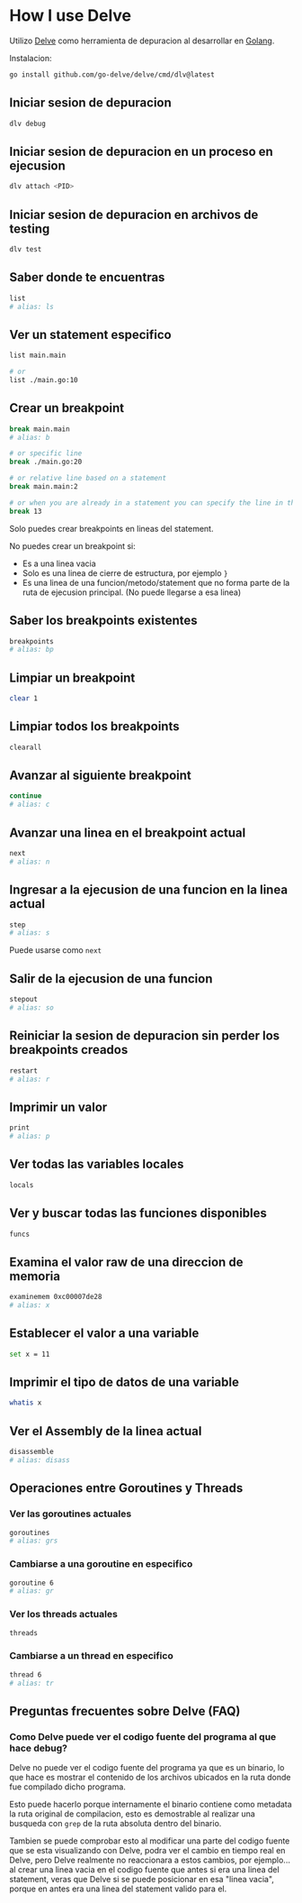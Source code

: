 # How I use Delve

Utilizo [Delve](https://github.com/go-delve/delve) como herramienta de
depuracion al desarrollar en [Golang](https://go.dev/).

Instalacion:

```sh
go install github.com/go-delve/delve/cmd/dlv@latest
```

## Iniciar sesion de depuracion

```sh
dlv debug
```

## Iniciar sesion de depuracion en un proceso en ejecusion

```sh
dlv attach <PID>
```

## Iniciar sesion de depuracion en archivos de testing

```sh
dlv test
```

## Saber donde te encuentras

```sh
list
# alias: ls
```

## Ver un statement especifico

```sh
list main.main

# or
list ./main.go:10
```

## Crear un breakpoint

```sh
break main.main
# alias: b

# or specific line
break ./main.go:20

# or relative line based on a statement
break main.main:2

# or when you are already in a statement you can specify the line in the file
break 13
```

Solo puedes crear breakpoints en lineas del statement.

No puedes crear un breakpoint si:

- Es a una linea vacia
- Solo es una linea de cierre de estructura, por ejemplo `}`
- Es una linea de una funcion/metodo/statement que no forma parte de la ruta de
  ejecusion principal. (No puede llegarse a esa linea)

## Saber los breakpoints existentes

```sh
breakpoints
# alias: bp
```

## Limpiar un breakpoint

```sh
clear 1
```

## Limpiar todos los breakpoints

```sh
clearall
```

## Avanzar al siguiente breakpoint

```sh
continue
# alias: c
```

## Avanzar una linea en el breakpoint actual

```sh
next
# alias: n
```

## Ingresar a la ejecusion de una funcion en la linea actual

```sh
step
# alias: s
```

Puede usarse como `next`

## Salir de la ejecusion de una funcion

```sh
stepout
# alias: so
```

## Reiniciar la sesion de depuracion sin perder los breakpoints creados

```sh
restart
# alias: r
```

## Imprimir un valor

```sh
print
# alias: p
```

## Ver todas las variables locales

```sh
locals
```

## Ver y buscar todas las funciones disponibles

```sh
funcs
```

## Examina el valor raw de una direccion de memoria

```sh
examinemem 0xc00007de28
# alias: x
```

## Establecer el valor a una variable

```sh
set x = 11
```

## Imprimir el tipo de datos de una variable

```sh
whatis x
```

## Ver el Assembly de la linea actual

```sh
disassemble
# alias: disass
```

## Operaciones entre Goroutines y Threads

### Ver las goroutines actuales

```sh
goroutines
# alias: grs
```

### Cambiarse a una goroutine en especifico

```sh
goroutine 6
# alias: gr
```

### Ver los threads actuales

```sh
threads
```

### Cambiarse a un thread en especifico

```sh
thread 6
# alias: tr
```

## Preguntas frecuentes sobre Delve (FAQ)

### Como Delve puede ver el codigo fuente del programa al que hace debug?

Delve no puede ver el codigo fuente del programa ya que es un binario, lo que
hace es mostrar el contenido de los archivos ubicados en la ruta donde
fue compilado dicho programa.

Esto puede hacerlo porque internamente el binario contiene como metadata la
ruta original de compilacion, esto es demostrable al realizar una busqueda
con `grep` de la ruta absoluta dentro del binario.

Tambien se puede comprobar esto al modificar una parte del codigo fuente que
se esta visualizando con Delve, podra ver el cambio en tiempo real en Delve,
pero Delve realmente no reaccionara a estos cambios, por ejemplo... al crear
una linea vacia en el codigo fuente que antes si era una linea del statement,
veras que Delve si se puede posicionar en esa "linea vacia", porque en antes
era una linea del statement valido para el.
